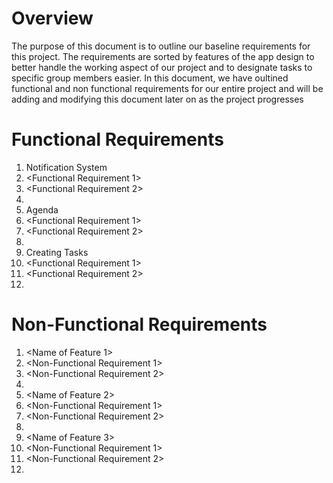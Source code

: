 # Overview
The purpose of this document is to outline our baseline requirements for this project. The requirements are sorted by features of the app design to better handle the working aspect of our project and to designate tasks to specific group members easier. In this document, we have oultined functional and non functional requirements for our entire project and will  be adding and modifying this document later on as the project progresses

# Functional Requirements
 1. Notification System
  1. <Functional Requirement 1>
  1. <Functional Requirement 2>
  1. <And so on>
 1. Agenda
  1. <Functional Requirement 1>
  1. <Functional Requirement 2>
  1. <And so on>
 1. Creating Tasks
  1. <Functional Requirement 1>
  1. <Functional Requirement 2>
  1. <And so on>
 
# Non-Functional Requirements
 1. <Name of Feature 1>
  1. <Non-Functional Requirement 1>
  1. <Non-Functional Requirement 2>
  1. <And so on>
 1. <Name of Feature 2>
  1. <Non-Functional Requirement 1>
  1. <Non-Functional Requirement 2>
  1. <And so on>
 1. <Name of Feature 3>
  1. <Non-Functional Requirement 1>
  1. <Non-Functional Requirement 2>
  1. <And so on>
